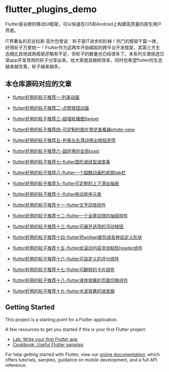 # flutter_plugins_demo

Flutter是谷歌的移动UI框架，可以快速在iOS和Android上构建高质量的原生用户界面。

IT界著名的尼古拉斯·高尔包曾说：轮子是IT进步的阶梯！热门的框架千篇一律，好用轮子万里挑一！Flutter作为这两年开始崛起的跨平台开发框架，其第三方生态相比其他成熟框架还略有不足，但轮子的数量也已经很多了。本系列文章挑选日常app开发常用的轮子分享出来，给大家提高搬砖效率，同时也希望flutter的生态越来越完善，轮子越来越多。

## 本仓库源码对应的文章
- [flutter好用的轮子推荐一:列表动画](https://xbzweb.com/2019/10/26/flutter%E5%A5%BD%E7%94%A8%E7%9A%84%E8%BD%AE%E5%AD%90%E6%8E%A8%E8%8D%90%E4%B8%80-%E5%88%97%E8%A1%A8%E5%8A%A8%E7%94%BB/)

- [flutter好用的轮子推荐二-点赞按钮动画](https://xbzweb.com/2019/10/27/flutter%E5%A5%BD%E7%94%A8%E7%9A%84%E8%BD%AE%E5%AD%90%E6%8E%A8%E8%8D%90%E4%BA%8C-%E7%82%B9%E8%B5%9E%E6%8C%89%E9%92%AE%E5%8A%A8%E7%94%BB/)

- [flutter好用的轮子推荐三-超强轮播图Swiper](https://xbzweb.com/2019/10/28/flutter%E5%A5%BD%E7%94%A8%E7%9A%84%E8%BD%AE%E5%AD%90%E6%8E%A8%E8%8D%90%E4%B8%89-%E8%B6%85%E5%BC%BA%E8%BD%AE%E6%92%AD%E5%9B%BESwiper/)

- [flutter好用的轮子推荐四-可定制的图片预览查看器photo-view](https://xbzweb.com/2019/10/28/flutter%E5%A5%BD%E7%94%A8%E7%9A%84%E8%BD%AE%E5%AD%90%E6%8E%A8%E8%8D%90%E5%9B%9B-%E5%8F%AF%E5%AE%9A%E5%88%B6%E7%9A%84%E5%9B%BE%E7%89%87%E9%A2%84%E8%A7%88%E6%9F%A5%E7%9C%8B%E5%99%A8photo-view/)

- [flutter好用的轮子推荐五-列表左右滑动带出按钮选项](https://xbzweb.com/2019/10/29/flutter%E5%A5%BD%E7%94%A8%E7%9A%84%E8%BD%AE%E5%AD%90%E6%8E%A8%E8%8D%90%E4%BA%94-%E5%88%97%E8%A1%A8%E5%B7%A6%E5%8F%B3%E6%BB%91%E5%8A%A8%E5%B8%A6%E5%87%BA%E6%8C%89%E9%92%AE%E9%80%89%E9%A1%B9/)

- [flutter好用的轮子推荐六-超好用的全局toast](https://xbzweb.com/2019/10/31/flutter%E5%A5%BD%E7%94%A8%E7%9A%84%E8%BD%AE%E5%AD%90%E6%8E%A8%E8%8D%90%E5%85%AD-%E8%B6%85%E5%A5%BD%E7%94%A8%E7%9A%84%E5%85%A8%E5%B1%80toast/)

- [flutter好用的轮子推荐七-flutter圆形或线型进度条](https://xbzweb.com/2019/11/04/flutter%E5%A5%BD%E7%94%A8%E7%9A%84%E8%BD%AE%E5%AD%90%E6%8E%A8%E8%8D%90%E4%B8%83-flutter%E5%9C%86%E5%BD%A2%E6%88%96%E7%BA%BF%E5%9E%8B%E8%BF%9B%E5%BA%A6%E6%9D%A1/)

- [flutter好用的轮子推荐八-flutter一个超酷动画的底部tab栏](https://xbzweb.com/2019/11/04/flutter%E5%A5%BD%E7%94%A8%E7%9A%84%E8%BD%AE%E5%AD%90%E6%8E%A8%E8%8D%90%E5%85%AB-flutter%E4%B8%80%E4%B8%AA%E8%B6%85%E9%85%B7%E5%8A%A8%E7%94%BB%E7%9A%84%E5%BA%95%E9%83%A8tab%E6%A0%8F/)

- [flutter好用的轮子推荐九-flutter可定制的上下滑出抽屉](https://xbzweb.com/2019/11/06/flutter%E5%A5%BD%E7%94%A8%E7%9A%84%E8%BD%AE%E5%AD%90%E6%8E%A8%E8%8D%90%E4%B9%9D-flutter%E5%8F%AF%E5%AE%9A%E5%88%B6%E7%9A%84%E4%B8%8A%E4%B8%8B%E6%BB%91%E5%87%BA%E6%8A%BD%E5%B1%89/)

- [flutter好用的轮子推荐十-flutter拖动排序元素](https://xbzweb.com/2019/11/07/flutter%E5%A5%BD%E7%94%A8%E7%9A%84%E8%BD%AE%E5%AD%90%E6%8E%A8%E8%8D%90%E5%8D%81-flutter%E6%8B%96%E5%8A%A8%E6%8E%92%E5%BA%8F%E5%85%83%E7%B4%A0/)

- [flutter好用的轮子推荐十一-flutter文字动效组件](https://xbzweb.com/2019/11/10/flutter%E5%A5%BD%E7%94%A8%E7%9A%84%E8%BD%AE%E5%AD%90%E6%8E%A8%E8%8D%90%E5%8D%81%E4%B8%80-flutter%E6%96%87%E5%AD%97%E5%8A%A8%E6%95%88%E7%BB%84%E4%BB%B6/)

- [flutter好用的轮子推荐十二-flutter一个全屏动效的抽屉组件](https://xbzweb.com/2019/11/12/flutter%E5%A5%BD%E7%94%A8%E7%9A%84%E8%BD%AE%E5%AD%90%E6%8E%A8%E8%8D%90%E5%8D%81%E4%BA%8C-flutter%E4%B8%80%E4%B8%AA%E5%85%A8%E5%B1%8F%E5%8A%A8%E6%95%88%E7%9A%84%E6%8A%BD%E5%B1%89%E7%BB%84%E4%BB%B6/)

- [flutter好用的轮子推荐十三-flutter可展开选项的浮动按钮](https://xbzweb.com/2019/11/13/flutter%E5%A5%BD%E7%94%A8%E7%9A%84%E8%BD%AE%E5%AD%90%E6%8E%A8%E8%8D%90%E5%8D%81%E4%B8%89-flutter%E5%8F%AF%E5%B1%95%E5%BC%80%E9%80%89%E9%A1%B9%E7%9A%84%E6%B5%AE%E5%8A%A8%E6%8C%89%E9%92%AE/)

- [flutter好用的轮子推荐十四-flutter将widget裁剪成各种自定义形状](https://xbzweb.com/2019/11/14/flutter%E5%A5%BD%E7%94%A8%E7%9A%84%E8%BD%AE%E5%AD%90%E6%8E%A8%E8%8D%90%E5%8D%81%E5%9B%9B-flutter%E5%B0%86widget%E8%A3%81%E5%89%AA%E6%88%90%E5%90%84%E7%A7%8D%E8%87%AA%E5%AE%9A%E4%B9%89%E5%BD%A2%E7%8A%B6/)

- [flutter好用的轮子推荐十五-flutter给滚动内容添加粘性header组件](https://xbzweb.com/2019/11/15/flutter%E5%A5%BD%E7%94%A8%E7%9A%84%E8%BD%AE%E5%AD%90%E6%8E%A8%E8%8D%90%E5%8D%81%E4%BA%94-flutter%E7%BB%99%E6%BB%9A%E5%8A%A8%E5%86%85%E5%AE%B9%E6%B7%BB%E5%8A%A0%E7%B2%98%E6%80%A7header%E7%BB%84%E4%BB%B6/)

- [flutter好用的轮子推荐十六-flutter可自定义的评分组件](https://xbzweb.com/2019/11/18/flutter%E5%A5%BD%E7%94%A8%E7%9A%84%E8%BD%AE%E5%AD%90%E6%8E%A8%E8%8D%90%E5%8D%81%E5%85%AD-flutter%E5%8F%AF%E8%87%AA%E5%AE%9A%E4%B9%89%E7%9A%84%E8%AF%84%E5%88%86%E7%BB%84%E4%BB%B6/)

- [flutter好用的轮子推荐十七-flutter可翻转的卡片组件](https://xbzweb.com/2019/11/20/flutter%E5%A5%BD%E7%94%A8%E7%9A%84%E8%BD%AE%E5%AD%90%E6%8E%A8%E8%8D%90%E5%8D%81%E4%B8%83-flutter%E5%8F%AF%E7%BF%BB%E8%BD%AC%E7%9A%84%E5%8D%A1%E7%89%87%E7%BB%84%E4%BB%B6/)

- [flutter好用的轮子推荐十八-flutter液体效果的页面切换组件](https://xbzweb.com/2019/11/25/flutter%E5%A5%BD%E7%94%A8%E7%9A%84%E8%BD%AE%E5%AD%90%E6%8E%A8%E8%8D%90%E5%8D%81%E5%85%AB-flutter%E6%B6%B2%E4%BD%93%E6%95%88%E6%9E%9C%E7%9A%84%E9%A1%B5%E9%9D%A2%E5%88%87%E6%8D%A2%E7%BB%84%E4%BB%B6/)

- [flutter好用的轮子推荐十九-flutter水波效果的进度器](https://xbzweb.com/2019/11/27/flutter%E5%A5%BD%E7%94%A8%E7%9A%84%E8%BD%AE%E5%AD%90%E6%8E%A8%E8%8D%90%E5%8D%81%E4%B9%9D-flutter%E6%B0%B4%E6%B3%A2%E6%95%88%E6%9E%9C%E7%9A%84%E8%BF%9B%E5%BA%A6%E5%99%A8/)


## Getting Started

This project is a starting point for a Flutter application.

A few resources to get you started if this is your first Flutter project:

- [Lab: Write your first Flutter app](https://flutter.dev/docs/get-started/codelab)
- [Cookbook: Useful Flutter samples](https://flutter.dev/docs/cookbook)

For help getting started with Flutter, view our
[online documentation](https://flutter.dev/docs), which offers tutorials,
samples, guidance on mobile development, and a full API reference.
